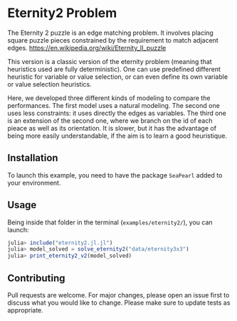 # Eternity2 Problem

The Eternity 2 puzzle is an edge matching problem. It involves placing square puzzle pieces constrained by the requirement to match adjacent edges. https://en.wikipedia.org/wiki/Eternity_II_puzzle


This version is a classic version of the eternity problem (meaning that heuristics used are fully deterministic). One can use predefined different heuristic for variable or value selection, or can even define its own variable or value selection heuristics.

Here, we developed three different kinds of modeling to compare the performances.
The first model uses a natural modeling. 
The second one uses less constraints: it uses directly the edges as variables.
The third one is an extension of the second one, where we branch on the id of each pieace as well as its orientation. It is slower, but it has the advantage of being more easily understandable, if the aim is to learn a good heuristique. 

## Installation

To launch this example, you need to have the package `SeaPearl` added to your environment.

## Usage

Being inside that folder in the terminal (`examples/eternity2/`), you can launch:

```julia
julia> include("eternity2.jl.jl")
julia> model_solved = solve_eternity2("data/eternity3x3")
julia> print_eternity2_v2(model_solved)
```

## Contributing

Pull requests are welcome. For major changes, please open an issue first to discuss what you would like to change.
Please make sure to update tests as appropriate.
